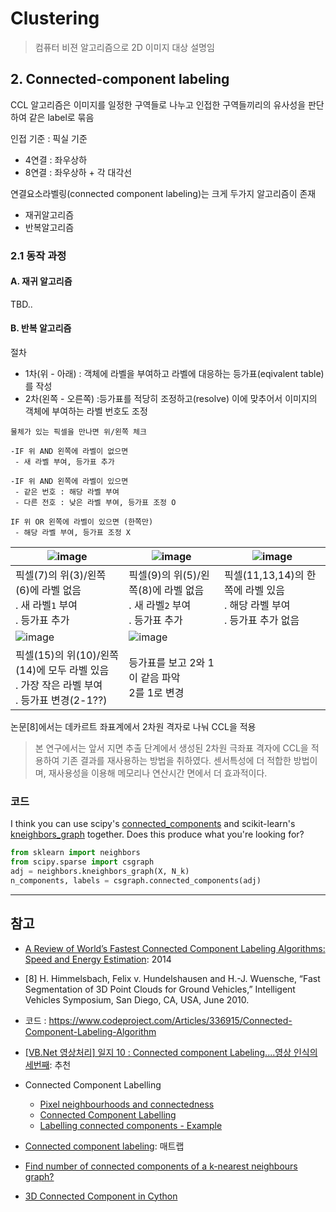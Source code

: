 # Clustering 

> 컴퓨터 비젼 알고리즘으로 2D 이미지 대상 설명임 

## 2. Connected-component labeling

CCL 알고리즘은 이미지를 일정한 구역들로 나누고 인접한 구역들끼리의 유사성을 판단하여 같은 label로 묶음

인접 기준 : 픽실 기준 
- 4연결 : 좌우상하
- 8연결 : 좌우상하 + 각 대각선 



연결요소라벨링(connected component labeling)는 크게 두가지 알고리즘이 존재
- 재귀알고리즘
- 반복알고리즘 

### 2.1 동작 과정 

#### A. 재귀 알고리즘 
TBD..

#### B. 반복 알고리즘 

절차 
- 1차(위 - 아래) : 객체에 라벨을 부여하고 라벨에 대응하는 등가표(eqivalent table)를 작성 
- 2차(왼쪽 - 오른쪽) :등가표를 적당히 조정하고(resolve) 이에 맞추어서 이미지의 객체에 부여하는 라벨 번호도 조정

```
물체가 있는 픽셀을 만나면 위/왼쪽 체크 

-IF 위 AND 왼쪽에 라벨이 없으면
 - 새 라벨 부여, 등가표 추가

-IF 위 AND 왼쪽에 라벨이 있으면
 - 같은 번호 : 해당 라벨 부여 
 - 다른 전호 : 낮은 라벨 부여, 등가표 조정 O

IF 위 OR 왼쪽에 라벨이 있으면 (한쪽만)
 - 해당 라벨 부여, 등가표 조정 X
```

|![image](https://user-images.githubusercontent.com/17797922/40970433-6bcba7fa-686f-11e8-806c-31d2c6ca5138.png)|![image](https://user-images.githubusercontent.com/17797922/40970448-7d901b7e-686f-11e8-904e-28e9c49f7849.png)|![image](https://user-images.githubusercontent.com/17797922/40970476-9b0e5a6c-686f-11e8-8482-b505a4e2e841.png)|
|-|-|-|
|픽셀(7)의 위(3)/왼쪽(6)에 라벨 없음<br> . 새 라벨`1` 부여 <br>. 등가표 추가|픽셀(9)의 위(5)/왼쪽(8)에 라벨 없음<br> . 새 라벨`2` 부여 <br>. 등가표 추가|픽셀(11,13,14)의 한쪽에 라벨 있음<br> . 해당 라벨 부여 <br>. 등가표 추가 없음|
|![image](https://user-images.githubusercontent.com/17797922/40970486-a5fbf59c-686f-11e8-973d-e788014ff323.png)|![image](https://user-images.githubusercontent.com/17797922/40970512-b4eb804a-686f-11e8-91f0-f65fb8cadf38.png)||
|픽셀(15)의 위(10)/왼쪽(14)에 모두 라벨 있음<br> . 가장 작은 라벨 부여 <br>. 등가표 변경(2-1??)|등가표를 보고 2와 1이 같음 파악 <br> 2를 1로 변경 ||




논문[8]에서는 데카르트 좌표계에서 2차원 격자로 나눠 CCL을 적용



> 본 연구에서는 앞서 지면 추출 단계에서 생성된 2차원 극좌표 격자에 CCL을 적용하여 기존 결과를 재사용하는 방법을 취하였다. 센서특성에 더 적합한 방법이며, 재사용성을 이용해 메모리나 연산시간 면에서 더 효과적이다.

### 코드 

I think you can use scipy's [connected_components](http://docs.scipy.org/doc/scipy-0.17.0/reference/generated/scipy.sparse.csgraph.connected_components.html) and scikit-learn's [kneighbors_graph](http://scikit-learn.org/stable/modules/generated/sklearn.neighbors.kneighbors_graph.html) together. Does this produce what you're looking for?

```python
from sklearn import neighbors
from scipy.sparse import csgraph
adj = neighbors.kneighbors_graph(X, N_k)
n_components, labels = csgraph.connected_components(adj)
```


---

## 참고 

- [A Review of World’s Fastest Connected Component Labeling Algorithms: Speed and Energy Estimation](https://hal.inria.fr/hal-01081962/document): 2014

- [8] H. Himmelsbach, Felix v. Hundelshausen and H.-J. Wuensche, “Fast Segmentation of 3D Point Clouds for Ground Vehicles,” Intelligent Vehicles Symposium, San Diego, CA, USA, June 2010.


- 코드 : https://www.codeproject.com/Articles/336915/Connected-Component-Labeling-Algorithm

- [[VB.Net 영상처리] 일지 10 : Connected component Labeling....영상 인식의 세번째](http://m.blog.daum.net/shksjy/198?np_nil_b=2): 추천 


- Connected Component Labelling
    - [Pixel neighbourhoods and connectedness](http://aishack.in/tutorials/pixel-neighbourhoods-connectedness/)
    - [Connected Component Labelling](http://aishack.in/tutorials/connected-component-labelling/)
    - [Labelling connected components - Example](http://aishack.in/tutorials/labelling-connected-components-example/)


- [Connected component labeling](https://blogs.mathworks.com/steve/2007/05/11/connected-component-labeling-part-5/): 매트랩

- [Find number of connected components of a k-nearest neighbours graph?](https://stackoverflow.com/questions/36294229/find-number-of-connected-components-of-a-k-nearest-neighbours-graph)

- [3D Connected Component in Cython](
https://codereview.stackexchange.com/questions/189816/3d-connected-component-in-cython)